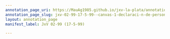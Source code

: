 ```yaml
---
annotation_page_uri: https://MauAg1985.github.io/jxv-la-plata/annotations/jxv-02-99-17-5-99--canvas-1-declaraci-n-de-personal-policial.json
annotation_page_slug: jxv-02-99-17-5-99--canvas-1-declaraci-n-de-personal-policial
layout: annotation_page
manifest_label: JxV 02-99 (17-5-99)

---
```

